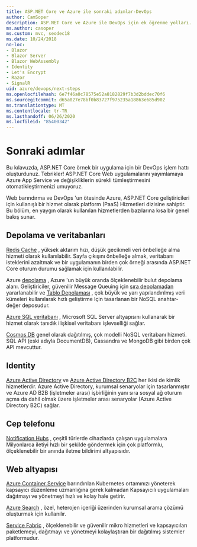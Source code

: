 ```yaml
---
title: ASP.NET Core ve Azure ile sonraki adımlar-DevOps
author: CamSoper
description: ASP.NET Core ve Azure ile DevOps için ek öğrenme yolları.
ms.author: casoper
ms.custom: mvc, seodec18
ms.date: 10/24/2018
no-loc:
- Blazor
- Blazor Server
- Blazor WebAssembly
- Identity
- Let's Encrypt
- Razor
- SignalR
uid: azure/devops/next-steps
ms.openlocfilehash: 6e7f46a0c78575e52a8182829f7b3d2bddec70f6
ms.sourcegitcommit: d65a027e78bf0b83727f975235a18863e685d902
ms.translationtype: MT
ms.contentlocale: tr-TR
ms.lasthandoff: 06/26/2020
ms.locfileid: "85400342"
---
```

# <a name="next-steps"></a>Sonraki adımlar

Bu kılavuzda, ASP.NET Core örnek bir uygulama için bir DevOps işlem hattı oluşturdunuz. Tebrikler! ASP.NET Core Web uygulamalarını yayımlamaya Azure App Service ve değişikliklerin sürekli tümleştirmesini otomatikleştirmenizi umuyoruz.

Web barındırma ve DevOps 'un ötesinde Azure, ASP.NET Core geliştiricileri için kullanışlı bir hizmet olarak platform (PaaS) Hizmetleri dizisine sahiptir. Bu bölüm, en yaygın olarak kullanılan hizmetlerden bazılarına kısa bir genel bakış sunar.

## <a name="storage-and-databases"></a>Depolama ve veritabanları

[Redis Cache](/azure/redis-cache/) , yüksek aktarım hızı, düşük gecikmeli veri önbelleğe alma hizmeti olarak kullanılabilir. Sayfa çıkışını önbelleğe almak, veritabanı isteklerini azaltmak ve bir uygulamanın birden çok örneği arasında ASP.NET Core oturum durumu sağlamak için kullanılabilir.

Azure [depolama](/azure/storage/) , Azure 'un büyük oranda ölçeklenebilir bulut depolama alanı. Geliştiriciler, güvenilir Message Queuing için [sıra depolamadan](/azure/storage/queues/storage-queues-introduction) yararlanabilir ve [Tablo Depolaması](/azure/storage/tables/table-storage-overview) , çok büyük ve yarı yapılandırılmış veri kümeleri kullanılarak hızlı geliştirme Için tasarlanan bir NoSQL anahtar-değer deposudur.

[Azure SQL veritabanı](/azure/sql-database/) , Microsoft SQL Server altyapısını kullanarak bir hizmet olarak tanıdık ilişkisel veritabanı işlevselliği sağlar.

[Cosmos DB](/azure/cosmos-db/) genel olarak dağıtılmış, çok modelli NoSQL veritabanı hizmeti. SQL API (eski adıyla DocumentDB), Cassandra ve MongoDB gibi birden çok API mevcuttur.

## Identity

[Azure Active Directory](/azure/active-directory/) ve [Azure Active Directory B2C](/azure/active-directory-b2c/) her ikisi de kimlik hizmetlerdir. Azure Active Directory, kurumsal senaryolar için tasarlanmıştır ve Azure AD B2B (işletmeler arası) işbirliğinin yanı sıra sosyal ağ oturum açma da dahil olmak üzere işletmeler arası senaryolar (Azure Active Directory B2C) sağlar.

## <a name="mobile"></a>Cep telefonu

[Notification Hubs](/azure/notification-hubs/) , çeşitli türlerde cihazlarda çalışan uygulamalara Milyonlarca iletiyi hızlı bir şekilde göndermek için çok platformlu, ölçeklenebilir bir anında iletme bildirimi altyapısıdır.

## <a name="web-infrastructure"></a>Web altyapısı

[Azure Container Service](/azure/aks/) barındırılan Kubernetes ortamınızı yöneterek kapsayıcı düzenleme uzmanlığına gerek kalmadan Kapsayıcılı uygulamaları dağıtmayı ve yönetmeyi hızlı ve kolay hale getirir.

[Azure Search](/azure/search/) , özel, heterojen içeriği üzerinden kurumsal arama çözümü oluşturmak için kullanılır.

[Service Fabric](/azure/service-fabric/) , ölçeklenebilir ve güvenilir mikro hizmetleri ve kapsayıcıları paketlemeyi, dağıtmayı ve yönetmeyi kolaylaştıran bir dağıtılmış sistemler platformudur.
